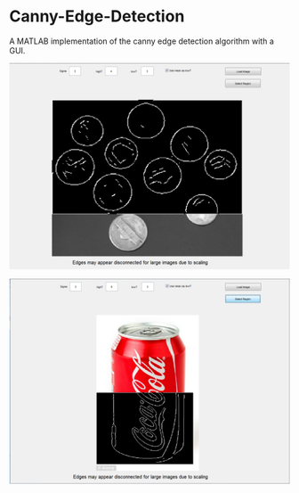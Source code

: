 # Canny-Edge-Detection
A MATLAB implementation of the canny edge detection algorithm with a GUI.

![test](ce1.png)

![test](ce2.png)
